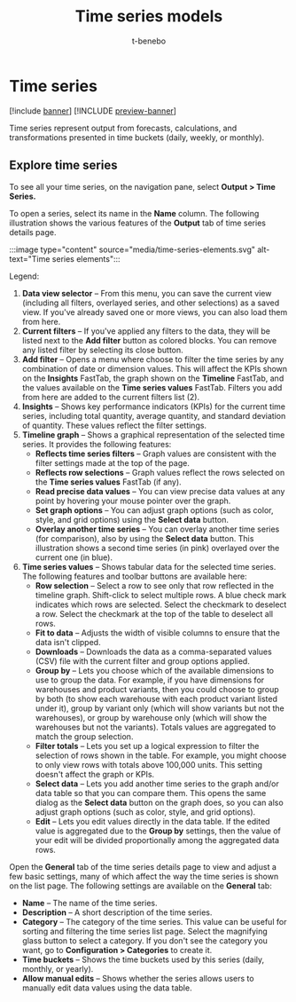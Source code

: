 ﻿---
title: Time series models
description: Time series represent output from forecasts, calculations, and transformations presented in time buckets (daily, weekly, or monthly).
author: t-benebo
ms.author: benebotg
ms.reviewer: kamaybac
ms.search.form:
ms.topic: how-to
ms.date: 10/19/2023
audience: Application User
ms.search.region: Global
ms.custom: bap-template
---

# Time series

[!include [banner](../includes/banner.md)]
[!INCLUDE [preview-banner](../includes/preview-banner.md)]

Time series represent output from forecasts, calculations, and transformations presented in time buckets (daily, weekly, or monthly).

## Explore time series

To see all your time series, on the navigation pane, select **Output \> Time Series.**

To open a series, select its name in the **Name** column. The following illustration shows the various features of the **Output** tab of time series details page.

:::image type="content" source="media/time-series-elements.svg" alt-text="Time series elements":::

Legend:

1. **Data view selector** – From this menu, you can save the current view (including all filters, overlayed series, and other selections) as a saved view. If you've already saved one or more views, you can also load them from here.
2. **Current filters** – If you've applied any filters to the data, they will be listed next to the **Add filter** button as colored blocks. You can remove any listed filter by selecting its close button.
3. **Add filter** – Opens a menu where choose to filter the time series by any combination of date or dimension values. This will affect the KPIs shown on the **Insights** FastTab, the graph shown on the **Timeline** FastTab, and the values available on the **Time series values** FastTab. Filters you add from here are added to the current filters list (2).
4. **Insights** – Shows key performance indicators (KPIs) for the current time series, including total quantity, average quantity, and standard deviation of quantity. These values reflect the filter settings.
5. **Timeline graph** – Shows a graphical representation of the selected time series. It provides the following features:
    - **Reflects time series filters** – Graph values are consistent with the filter settings made at the top of the page.
    - **Reflects row selections** – Graph values reflect the rows selected on the **Time series values** FastTab (if any).
    - **Read precise data values** – You can view precise data values at any point by hovering your mouse pointer over the graph.
    - **Set graph options** – You can adjust graph options (such as color, style, and grid options) using the **Select data** button.
    - **Overlay another time series** – You can overlay another time series (for comparison), also by using the **Select data** button. This illustration shows a second time series (in pink) overlayed over the current one (in blue).
6. **Time series values** – Shows tabular data for the selected time series. The following features and toolbar buttons are available here:
    - **Row selection** – Select a row to see only that row reflected in the timeline graph. Shift-click to select multiple rows. A blue check mark indicates which rows are selected. Select the checkmark to deselect a row. Select the checkmark at the top of the table to deselect all rows.
    - **Fit to data** – Adjusts the width of visible columns to ensure that the data isn't clipped.
    - **Downloads** – Downloads the data as a comma-separated values (CSV) file with the current filter and group options applied.
    - **Group by** – Lets you choose which of the available dimensions to use to group the data. For example, if you have dimensions for warehouses and product variants, then you could choose to group by both (to show each warehouse with each product variant listed under it), group by variant only (which will show variants but not the warehouses), or group by warehouse only (which will show the warehouses but not the variants). Totals values are aggregated to match the group selection.
    - **Filter totals** – Lets you set up a logical expression to filter the selection of rows shown in the table. For example, you might choose to only view rows with totals above 100,000 units. This setting doesn't affect the graph or KPIs.
    - **Select data** – Lets you add another time series to the graph and/or data table so that you can compare them. This opens the same dialog as the **Select data** button on the graph does, so you can also adjust graph options (such as color, style, and grid options).
    - **Edit** – Lets you edit values directly in the data table. If the edited value is aggregated due to the **Group by** settings, then the value of your edit will be divided proportionally among the aggregated data rows.

Open the **General** tab of the time series details page to view and adjust a few basic settings, many of which affect the way the time series is shown on the list page. The following settings are available on the **General** tab:

- **Name** – The name of the time series.
- **Description** – A short description of the time series.
- **Category** – The category of the time series. This value can be useful for sorting and filtering the time series list page. Select the magnifying glass button to select a category. If you don't see the category you want, go to **Configuration &gt; Categories** to create it.
- **Time buckets** – Shows the time buckets used by this series (daily, monthly, or yearly).
- **Allow manual edits** – Shows whether the series allows users to manually edit data values using the data table.

